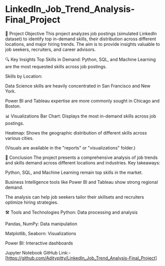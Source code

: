 # LinkedIn_Job_Trend_Analysis-Final_Project
 📖 Project Objective
This project analyzes job postings (simulated LinkedIn dataset) to identify top in-demand skills, their distribution across different locations, and major hiring trends. The aim is to provide insights valuable to job seekers, recruiters, and career advisors.

🔍 Key Insights
Top Skills in Demand: Python, SQL, and Machine Learning are the most requested skills across job postings.

Skills by Location:

Data Science skills are heavily concentrated in San Francisco and New York.

Power BI and Tableau expertise are more commonly sought in Chicago and Boston.

📊 Visualizations
Bar Chart: Displays the most in-demand skills across job postings.

Heatmap: Shows the geographic distribution of different skills across various cities.

(Visuals are available in the "reports" or "visualizations" folder.)

🏁 Conclusion
The project presents a comprehensive analysis of job trends and skills demand across different locations and industries.
Key takeaways:

Python, SQL, and Machine Learning remain top skills in the market.

Business Intelligence tools like Power BI and Tableau show strong regional demand.

The analysis can help job seekers tailor their skillsets and recruiters optimize hiring strategies.

🛠️ Tools and Technologies
Python: Data processing and analysis

Pandas, NumPy: Data manipulation

Matplotlib, Seaborn: Visualizations

Power BI: Interactive dashboards

Jupyter Notebook
GitHub Link:- [https://github.com/Aditypitty/LinkedIn_Job_Trend_Analysis-Final_Project]
